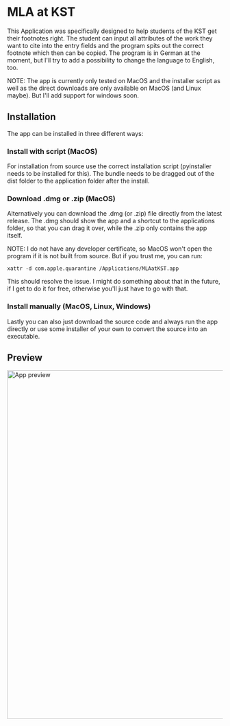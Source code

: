 # MLA at KST

This Application was specifically designed to help students of the KST get their footnotes right. The student can input all attributes of the work they want to cite into the entry fields and the program spits out the correct footnote which then can be copied.
The program is in German at the moment, but I'll try to add a possibility to change the language to English, too.

NOTE: The app is currently only tested on MacOS and the installer script as well as the direct downloads are only available on MacOS (and Linux maybe). But I'll add support for windows soon.

## Installation

The app can be installed in three different ways:

### Install with script (MacOS)

For installation from source use the correct installation script (pyinstaller needs to be installed for this). The bundle needs to be dragged out of the dist folder to the application folder after the install.

### Download .dmg or .zip (MacOS)

Alternatively you can download the .dmg (or .zip) file directly from the latest release. The .dmg should show the app and a shortcut to the applications folder, so that you can drag it over, while the .zip only contains the app itself.

NOTE: I do not have any developer certificate, so MacOS won't open the program if it is not built from source. But if you trust me, you can run:

``` Shell
xattr -d com.apple.quarantine /Applications/MLAatKST.app
```

This should resolve the issue. I might do something about that in the future, if I get to do it for free, otherwise you'll just have to go with that.

### Install manually (MacOS, Linux, Windows)

Lastly you can also just download the source code and always run the app directly or use some installer of your own to convert the source into an executable.

## Preview

<img width="812" alt="App preview" src="https://user-images.githubusercontent.com/84284672/136099397-e57edd3b-f5a7-407c-be04-33a03d6d8a70.png">
